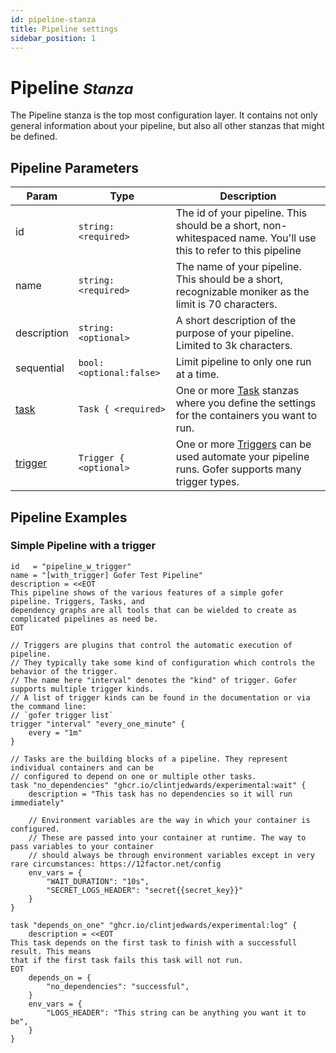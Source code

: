 ```yaml
---
id: pipeline-stanza
title: Pipeline settings
sidebar_position: 1
---
```


# Pipeline <small>_Stanza_</small>

The Pipeline stanza is the top most configuration layer. It contains not only general information about your pipeline, but also all other stanzas that might be defined.

## Pipeline Parameters

| Param                                | Type                     | Description                                                                                                                   |
| ------------------------------------ | ------------------------ | ----------------------------------------------------------------------------------------------------------------------------- |
| id                                   | `string: <required>`     | The id of your pipeline. This should be a short, non-whitespaced name. You'll use this to refer to this pipeline              |
| name                                 | `string: <required>`     | The name of your pipeline. This should be a short, recognizable moniker as the limit is 70 characters.                        |
| description                          | `string: <optional>`     | A short description of the purpose of your pipeline. Limited to 3k characters.                                                |
| sequential                           | `bool: <optional:false>` | Limit pipeline to only one run at a time.                                                                                     |
| [task](../task/task-stanza)          | `Task { <required>`      | One or more [Task](../task/task-stanza) stanzas where you define the settings for the containers you want to run.             |
| [trigger](../trigger/trigger-stanza) | `Trigger { <optional>`   | One or more [Triggers](../trigger/trigger-stanza) can be used automate your pipeline runs. Gofer supports many trigger types. |

## Pipeline Examples

### Simple Pipeline with a trigger

```hcl
id   = "pipeline_w_trigger"
name = "[with_trigger] Gofer Test Pipeline"
description = <<EOT
This pipeline shows of the various features of a simple gofer pipeline. Triggers, Tasks, and
dependency graphs are all tools that can be wielded to create as complicated pipelines as need be.
EOT

// Triggers are plugins that control the automatic execution of pipeline.
// They typically take some kind of configuration which controls the behavior of the trigger.
// The name here "interval" denotes the "kind" of trigger. Gofer supports multiple trigger kinds.
// A list of trigger kinds can be found in the documentation or via the command line:
// `gofer trigger list`
trigger "interval" "every_one_minute" {
    every = "1m"
}

// Tasks are the building blocks of a pipeline. They represent individual containers and can be
// configured to depend on one or multiple other tasks.
task "no_dependencies" "ghcr.io/clintjedwards/experimental:wait" {
	description = "This task has no dependencies so it will run immediately"

    // Environment variables are the way in which your container is configured.
    // These are passed into your container at runtime. The way to pass variables to your container
    // should always be through environment variables except in very rare circumstances: https://12factor.net/config
    env_vars = {
        "WAIT_DURATION": "10s",
        "SECRET_LOGS_HEADER": "secret{{secret_key}}"
    }
}

task "depends_on_one" "ghcr.io/clintjedwards/experimental:log" {
	description = <<EOT
This task depends on the first task to finish with a successfull result. This means
that if the first task fails this task will not run.
EOT
    depends_on = {
        "no_dependencies": "successful",
    }
    env_vars = {
        "LOGS_HEADER": "This string can be anything you want it to be",
    }
}
```
